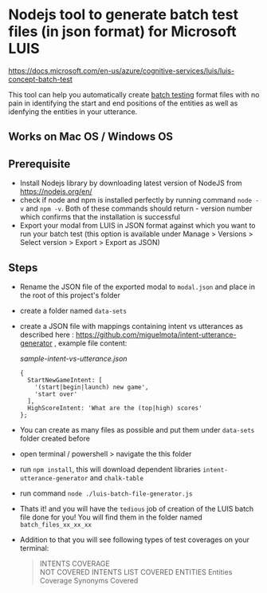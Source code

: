 # Nodejs tool to generate batch test files (in json format) for Microsoft LUIS

https://docs.microsoft.com/en-us/azure/cognitive-services/luis/luis-concept-batch-test

This tool can help you automatically create [batch testing](https://docs.microsoft.com/en-us/azure/cognitive-services/luis/luis-concept-batch-test) format files with no pain in identifying the start and end positions of the entities as well as idenfying the entities in your utterance. 

## Works on Mac OS / Windows OS

## Prerequisite

- Install Nodejs library by downloading latest version of NodeJS from https://nodejs.org/en/
- check if node and npm is installed perfectly by running command `node -v` and `npm -v`. Both of these commands should return - version number which confirms that the installation is successful
- Export your modal from LUIS in JSON format against which you want to run your batch test (this option is available under Manage > Versions > Select version > Export > Export as JSON)

## Steps

- Rename the JSON file of the exported modal to `modal.json` and place in the root of this project's folder
- create a folder named `data-sets` 
- create a JSON file with mappings containing intent vs utterances as described here : https://github.com/miguelmota/intent-utterance-generator , example file content:
  
  *sample-intent-vs-utterance.json*
  ```
  {
    StartNewGameIntent: [
      '(start|begin|launch) new game',
      'start over'
    ],
    HighScoreIntent: 'What are the (top|high) scores'
  };
  ```
- You can create as many files as possible and put them under `data-sets` folder created before
- open terminal / powershell > navigate the this folder
- run `npm install`, this will download dependent libraries `intent-utterance-generator` and `chalk-table`
- run command `node ./luis-batch-file-generator.js` 
- Thats it! and you will have the `tedious` job of creation of the LUIS batch file done for you! You will find them in the folder named `batch_files_xx_xx_xx`
- Addition to that you will see following types of test coverages on your terminal: 

     >  INTENTS COVERAGE  
     >  NOT COVERED INTENTS LIST
     >  COVERED ENTITIES
     >  Entities Coverage
     >  Synonyms Covered
